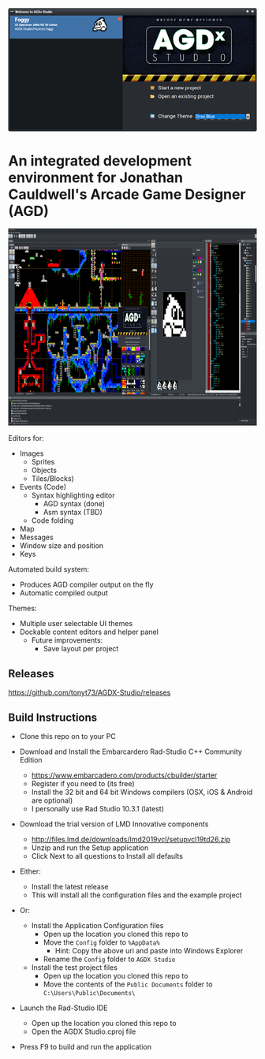 <img src="Screenshots/Welcome.png" width="512">

# An integrated development environment for Jonathan Cauldwell's Arcade Game Designer (AGD)

<img src="Screenshots/IDE.png" height=400>

Editors for:
* Images 
  * Sprites
  * Objects
  * Tiles/Blocks)
* Events (Code)
  * Syntax highlighting editor
    * AGD syntax (done)
    * Asm syntax (TBD)
  * Code folding
* Map
* Messages
* Window size and position
* Keys

Automated build system:
* Produces AGD compiler output on the fly
* Automatic compiled output

Themes:
* Multiple user selectable UI themes
* Dockable content editors and helper panel
  * Future improvements:
    * Save layout per project

## Releases
https://github.com/tonyt73/AGDX-Studio/releases

## Build Instructions

* Clone this repo on to your PC
* Download and Install the Embarcardero Rad-Studio C++ Community Edition
  * https://www.embarcadero.com/products/cbuilder/starter
  * Register if you need to (its free)
  * Install the 32 bit and 64 bit Windows compilers (OSX, iOS & Android are optional)
  * I personally use Rad Studio 10.3.1 (latest)
* Download the trial version of LMD Innovative components
  * http://files.lmd.de/downloads/lmd2019vcl/setupvcl19td26.zip
  * Unzip and run the Setup application
  * Click Next to all questions to Install all defaults
  
* Either:
  * Install the latest release
  * This will install all the configuration files and the example project
  
* Or:
  * Install the Application Configuration files
    * Open up the location you cloned this repo to
    * Move the ```Config``` folder to ```%AppData%```
      * Hint: Copy the above uri and paste into Windows Explorer
    * Rename the ```Config``` folder to ```AGDX Studio```
  * Install the test project files
    * Open up the location you cloned this repo to
    * Move the contents of the ```Public Documents``` folder to ```C:\Users\Public\Documents\```

* Launch the Rad-Studio IDE
  * Open up the location you cloned this repo to
  * Open the AGDX Studio.cproj file
* Press F9 to build and run the application

